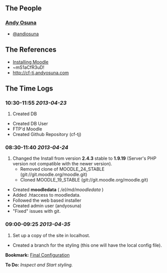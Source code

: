 ## The People

### [Andy Osuna](https://github.com/andyosuna)
 * [@andiosuna](https://twitter.com/andiosuna)

## The References
* [Installing Moodle](http://docs.moodle.org/24/en/Installing_Moodle)
* ~mS1aCfR3uD!
* http://cf-tj.andyosuna.com

## The Time Logs

### 10:30-11:55 _2013-04-23_

1. Created DB
* Created DB User
* FTP'd Moodle
* Created Github Repository (cf-tj)

### 08:30-11:40 _2013-04-24_

1. Changed the Install from version **2.4.3** stable to **1.9.19** (Server's PHP version not compatible with the newer version).
	* Removed clone of MOODLE_24_STABLE (git://git.moodle.org/moodle.git)
	* Cloned MOODLE_19_STABLE (git://git.moodle.org/moodle.git)
* Created **moodledata** ( _/el/md/moodledata_ )
* Added .htaccess to moodledata.
* Followed the web based installer
* Created admin user (andyosuna)
* "Fixed" issues with git.

### 09:00-09:25 _2013-04-35_

1. Set up a copy of the site in localhost.
* Created a branch for the styling (this one will have the local config file).

**Bookmark:** [Final Configuration](http://docs.moodle.org/24/en/Installing_Moodle)

**To Do:** _Inspect and Start styling._
